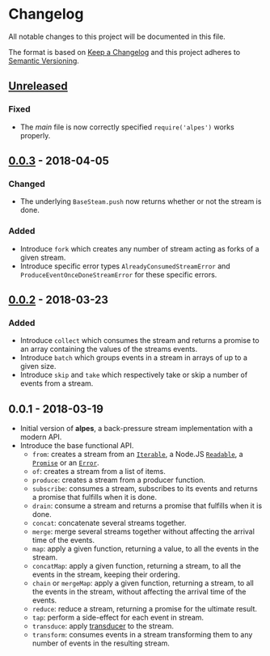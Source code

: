 # Changelog #

All notable changes to this project will be documented in this file.

The format is based on [Keep a Changelog](http://keepachangelog.com/en/1.0.0/)
and this project adheres to [Semantic Versioning](http://semver.org/spec/v2.0.0.html).

## [Unreleased](https://github.com/craft-ai/alpes/compare/v0.0.3...HEAD) ##

### Fixed ###

- The _main_ file is now correctly specified `require('alpes')` works properly.

## [0.0.3](https://github.com/craft-ai/alpes/compare/v0.0.2...v0.0.3) - 2018-04-05 ##

### Changed ###

- The underlying `BaseSteam.push` now returns whether or not the stream is done.

### Added ###

- Introduce `fork` which creates any number of stream acting as forks of a given stream.
- Introduce specific error types `AlreadyConsumedStreamError` and `ProduceEventOnceDoneStreamError` for these specific errors.

## [0.0.2](https://github.com/craft-ai/alpes/compare/v0.0.1...v0.0.2) - 2018-03-23 ##

### Added ###

- Introduce `collect` which consumes the stream and returns a promise to an array containing the values of the streams events.
- Introduce `batch` which groups events in a stream in arrays of up to a given size.
- Introduce `skip` and `take` which respectively take or skip a number of events from a stream.

## 0.0.1 - 2018-03-19 ##

- Initial version of **alpes**, a back-pressure stream implementation with a modern API.
- Introduce the base functional API.
  - `from`: creates a stream from an [`Iterable`](https://developer.mozilla.org/en/docs/Web/JavaScript/Guide/iterable), a Node.JS [`Readable`](https://nodejs.org/api/stream.html#stream_readable_streams), a [`Promise`](https://developer.mozilla.org/en/docs/Web/JavaScript/Reference/Global_Objects/Promise) or an [`Error`](https://developer.mozilla.org/en-US/docs/Web/JavaScript/Reference/Global_Objects/Error).
  - `of`: creates a stream from a list of items.
  - `produce`: creates a stream from a producer function.
  - `subscribe`: consumes a stream, subscribes to its events and returns a promise that fulfills when it is done.
  - `drain`: consume a stream and returns a promise that fulfills when it is done.
  - `concat`: concatenate several streams together.
  - `merge`: merge several streams together without affecting the arrival time of the events.
  - `map`: apply a given function, returning a value, to all the events in the stream.
  - `concatMap`: apply a given function, returning a stream, to all the events in the stream, keeping their ordering.
  - `chain` or `mergeMap`: apply a given function, returning a stream, to all the events in the stream, without affecting the arrival time of the events.
  - `reduce`: reduce a stream, returning a promise for the ultimate result.
  - `tap`: perform a side-effect for each event in stream.
  - `transduce`: apply [transducer](https://medium.com/@roman01la/understanding-transducers-in-javascript-3500d3bd9624) to the stream.
  - `transform`: consumes events in a stream transforming them to any number of events in the resulting stream.
